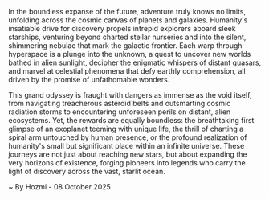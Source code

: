 
In the boundless expanse of the future, adventure truly knows no limits, unfolding across the cosmic canvas of planets and galaxies. Humanity's insatiable drive for discovery propels intrepid explorers aboard sleek starships, venturing beyond charted stellar nurseries and into the silent, shimmering nebulae that mark the galactic frontier. Each warp through hyperspace is a plunge into the unknown, a quest to uncover new worlds bathed in alien sunlight, decipher the enigmatic whispers of distant quasars, and marvel at celestial phenomena that defy earthly comprehension, all driven by the promise of unfathomable wonders.

This grand odyssey is fraught with dangers as immense as the void itself, from navigating treacherous asteroid belts and outsmarting cosmic radiation storms to encountering unforeseen perils on distant, alien ecosystems. Yet, the rewards are equally boundless: the breathtaking first glimpse of an exoplanet teeming with unique life, the thrill of charting a spiral arm untouched by human presence, or the profound realization of humanity's small but significant place within an infinite universe. These journeys are not just about reaching new stars, but about expanding the very horizons of existence, forging pioneers into legends who carry the light of discovery across the vast, starlit ocean.

~ By Hozmi - 08 October 2025

